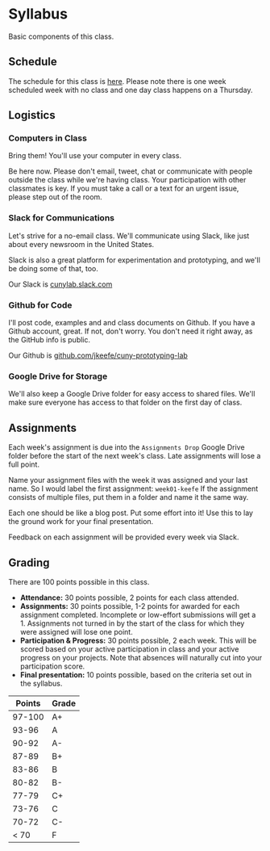 # Syllabus

Basic components of this class.

## Schedule

The schedule for this class is [here](SCHEDULE.md). Please note there is one week scheduled week with no class and one day class happens on a Thursday.

## Logistics

### Computers in Class

Bring them! You'll use your computer in every class.

Be here now. Please don't email, tweet, chat or communicate with people outside the class while we're having class. Your participation with other classmates is key. If you must take a call or a text for an urgent issue, please step out of the room.

### Slack for Communications

Let's strive for a no-email class. We'll communicate using Slack, like just about every newsroom in the United States. 

Slack is also a great platform for experimentation and prototyping, and we'll be doing some of that, too.

Our Slack is [cunylab.slack.com](https://cunylab.slack.com)

### Github for Code

I'll post code, examples and and class documents on Github. If you have a Github account, great. If not, don't worry. You don't need it right away, as the GitHub info is public.

Our Github is [github.com/jkeefe/cuny-prototyping-lab](https://github.com/jkeefe/cuny-prototyping-lab)

### Google Drive for Storage

We'll also keep a Google Drive folder for easy access to shared files. We'll make sure everyone has access to that folder on the first day of class.

## Assignments

Each week's assignment is due into the `Assignments Drop` Google Drive folder before the start of the next week's class. Late assignments will lose a full point.

Name your assignment files with the week it was assigned and your last name. So I would label the first assignment: `week01-keefe` If the assignment consists of multiple files, put them in a folder and name it the same way.

Each one should be like a blog post. Put some effort into it! Use this to lay the ground work for your final presentation.

Feedback on each assignment will be provided every week via Slack.

## Grading

There are 100 points possible in this class.

* **Attendance:** 30 points possible, 2 points for each class attended. 
* **Assignments:** 30 points possible, 1-2 points for awarded for each assignment completed. Incomplete or low-effort submissions will get a 1. Assignments not turned in by the start of the class for which they were assigned will lose one point.
* **Participation & Progress:** 30 points possible, 2 each week. This will be scored based on your active participation in class and your active progress on your projects. Note that absences will naturally cut into your participation score.
* **Final presentation:** 10 points possible, based on the criteria set out in the syllabus.

| Points | Grade |
| ------ | ----- |
| 97-100 |  A+ |
| 93-96 | A |
| 90-92 | A- |
| 87-89 | B+ |
| 83-86 | B |
| 80-82 | B- |
| 77-79 | C+ |
| 73-76 | C |
| 70-72 | C- |
| < 70 | F |


